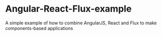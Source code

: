 # Angular-React-Flux-example
A simple example of how to combine AngularJS, React and Flux to make components-based applications
